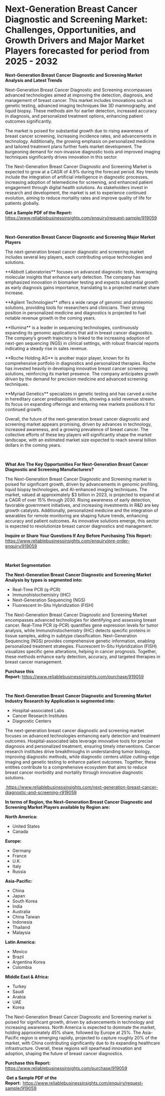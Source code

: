<p><h1>Next-Generation Breast Cancer Diagnostic and Screening Market: Challenges, Opportunities, and Growth Drivers and Major Market Players forecasted for period from 2025 - 2032</h1></p><p><strong>Next-Generation Breast Cancer Diagnostic and Screening Market Analysis and Latest Trends</strong></p>
<p><p>Next-Generation Breast Cancer Diagnostic and Screening encompasses advanced technologies aimed at improving the detection, diagnosis, and management of breast cancer. This market includes innovations such as genetic testing, advanced imaging techniques like 3D mammography, and liquid biopsy. These methods aim for earlier detection, increased accuracy in diagnosis, and personalized treatment options, enhancing patient outcomes significantly.</p><p>The market is poised for substantial growth due to rising awareness of breast cancer screening, increasing incidence rates, and advancements in technology. Additionally, the growing emphasis on personalized medicine and tailored treatment plans further fuels market development. The burgeoning demand for non-invasive diagnostic tools and improved imaging techniques significantly drives innovation in this sector.</p><p>The Next-Generation Breast Cancer Diagnostic and Screening Market is expected to grow at a CAGR of 4.9% during the forecast period. Key trends include the integration of artificial intelligence in diagnostic processes, increasing adoption of telemedicine for screening, and enhanced patient engagement through digital health solutions. As stakeholders invest in research and development, the market is set to experience continued evolution, aiming to reduce mortality rates and improve quality of life for patients globally.</p></p>
<p><strong>Get a Sample PDF of the Report:&nbsp;</strong> <a href="https://www.reliablebusinessinsights.com/enquiry/request-sample/919059?utm_campaign=3107&utm_medium=2&utm_source=Github&utm_content=ia&utm_term=13042025&utm_id=next-generation-breast-cancer-diagnostic-and-screening">https://www.reliablebusinessinsights.com/enquiry/request-sample/919059</a></p>
<p>&nbsp;</p>
<p><strong>Next-Generation Breast Cancer Diagnostic and Screening Major Market Players</strong></p>
<p><p>The next-generation breast cancer diagnostic and screening market includes several key players, each contributing unique technologies and solutions. </p><p>**Abbott Laboratories** focuses on advanced diagnostic tests, leveraging molecular insights that enhance early detection. The company has emphasized innovation in biomarker testing and expects substantial growth as early diagnosis gains importance, translating to a projected market share increase.</p><p>**Agilent Technologies** offers a wide range of genomic and proteomic solutions, providing tools for researchers and clinicians. Their strong position in personalized medicine and diagnostics is projected to fuel notable revenue growth in the coming years.</p><p>**Illumina** is a leader in sequencing technologies, continuously expanding its genomic applications that aid in breast cancer diagnostics. The company’s growth trajectory is linked to the increasing adoption of next-gen sequencing (NGS) in clinical settings, with robust financial reports indicating a steady rise in sales revenue.</p><p>**Roche Holding AG** is another major player, known for its comprehensive portfolio in diagnostics and personalized therapies. Roche has invested heavily in developing innovative breast cancer screening solutions, reinforcing its market presence. The company anticipates growth driven by the demand for precision medicine and advanced screening techniques.</p><p>**Myriad Genetics** specializes in genetic testing and has carved a niche in hereditary cancer predisposition tests, showing a solid revenue stream. Its focus on expanding offerings and entering new markets positions it for continued growth.</p><p>Overall, the future of the next-generation breast cancer diagnostic and screening market appears promising, driven by advances in technology, increased awareness, and a growing prevalence of breast cancer. The collective efforts of these key players will significantly shape the market landscape, with an estimated market size expected to reach several billion dollars in the coming years.</p></p>
<p>&nbsp;</p>
<p><strong>What Are The Key Opportunities For Next-Generation Breast Cancer Diagnostic and Screening Manufacturers?</strong></p>
<p><p>The Next-Generation Breast Cancer Diagnostic and Screening market is poised for significant growth, driven by advancements in genomic profiling, liquid biopsy technologies, and AI-enhanced imaging techniques. The market, valued at approximately $3 billion in 2023, is projected to expand at a CAGR of over 15% through 2030. Rising awareness of early detection, favorable government initiatives, and increasing investments in R&D are key growth catalysts. Additionally, personalized medicine and the integration of wearables for remote monitoring are shaping future trends, enhancing accuracy and patient outcomes. As innovative solutions emerge, this sector is expected to revolutionize breast cancer diagnostics and management.</p></p>
<p><strong>Inquire or Share Your Questions If Any Before Purchasing This Report:</strong> <a href="https://www.reliablebusinessinsights.com/enquiry/pre-order-enquiry/919059?utm_campaign=3107&utm_medium=2&utm_source=Github&utm_content=ia&utm_term=13042025&utm_id=next-generation-breast-cancer-diagnostic-and-screening">https://www.reliablebusinessinsights.com/enquiry/pre-order-enquiry/919059</a></p>
<p>&nbsp;</p>
<p><strong>Market Segmentation</strong></p>
<p><strong>The Next-Generation Breast Cancer Diagnostic and Screening Market Analysis by types is segmented into:</strong></p>
<p><ul><li>Real-Time PCR (q-PCR)</li><li>Immunohistochemistry (IHC)</li><li>Next-Generation Sequencing (NGS)</li><li>Fluorescent In-Situ Hybridization (FISH)</li></ul></p>
<p><p>The Next-Generation Breast Cancer Diagnostic and Screening Market encompasses advanced technologies for identifying and assessing breast cancer. Real-Time PCR (q-PCR) quantifies gene expression levels for tumor analysis, while Immunohistochemistry (IHC) detects specific proteins in tissue samples, aiding in subtype classification. Next-Generation Sequencing (NGS) provides comprehensive genetic information, enabling personalized treatment strategies. Fluorescent In-Situ Hybridization (FISH) visualizes specific gene alterations, helping in cancer prognosis. Together, these methods enhance early detection, accuracy, and targeted therapies in breast cancer management.</p></p>
<p><strong>Purchase this Report:&nbsp;</strong><a href="https://www.reliablebusinessinsights.com/purchase/919059?utm_campaign=3107&utm_medium=2&utm_source=Github&utm_content=ia&utm_term=13042025&utm_id=next-generation-breast-cancer-diagnostic-and-screening">https://www.reliablebusinessinsights.com/purchase/919059</a></p>
<p>&nbsp;</p>
<p><strong>The Next-Generation Breast Cancer Diagnostic and Screening Market Industry Research by Application is segmented into:</strong></p>
<p><ul><li>Hospital-associated Labs</li><li>Cancer Research Institutes</li><li>Diagnostic Centers</li></ul></p>
<p><p>The next-generation breast cancer diagnostic and screening market focuses on advanced technologies enhancing early detection and treatment outcomes. Hospital-associated labs leverage innovative tools for precise diagnosis and personalized treatment, ensuring timely interventions. Cancer research institutes drive breakthroughs in understanding tumor biology, improving diagnostic methods, while diagnostic centers utilize cutting-edge imaging and genetic testing to enhance patient outcomes. Together, these entities contribute to a comprehensive ecosystem that aims to reduce breast cancer morbidity and mortality through innovative diagnostic solutions.</p></p>
<p><a href="https://www.reliablebusinessinsights.com/next-generation-breast-cancer-diagnostic-and-screening-r919059?utm_campaign=3107&utm_medium=2&utm_source=Github&utm_content=ia&utm_term=13042025&utm_id=next-generation-breast-cancer-diagnostic-and-screening">&nbsp;https://www.reliablebusinessinsights.com/next-generation-breast-cancer-diagnostic-and-screening-r919059</a></p>
<p><strong>In terms of Region, the Next-Generation Breast Cancer Diagnostic and Screening Market Players available by Region are:</strong></p>
<p>
    <p> <strong> North America: </strong>
        <ul>
            <li>United States</li>
            <li>Canada</li>
        </ul>
        </p> 
    <p> <strong> Europe: </strong>
        <ul>
            <li>Germany</li>
            <li>France</li>
            <li>U.K.</li>
            <li>Italy</li>
            <li>Russia</li>
        </ul>
        </p> 
    <p> <strong> Asia-Pacific: </strong>
        <ul>
            <li>China</li>
            <li>Japan</li>
            <li>South Korea</li>
            <li>India</li>
            <li>Australia</li>
            <li>China Taiwan</li>
            <li>Indonesia</li>
            <li>Thailand</li>
            <li>Malaysia</li>
        </ul>
        </p> 
    <p> <strong> Latin America: </strong>
        <ul>
            <li>Mexico</li>
            <li>Brazil</li>
            <li>Argentina Korea</li>
            <li>Colombia</li>
        </ul>
        </p> 
    <p> <strong> Middle East & Africa: </strong>
        <ul>
            <li>Turkey</li>
            <li>Saudi</li>
            <li>Arabia</li>
            <li>UAE</li>
            <li>Korea</li>
        </ul>
    </p>
    </p>
<p><p>The Next-Generation Breast Cancer Diagnostic and Screening market is poised for significant growth, driven by advancements in technology and increasing awareness. North America is expected to dominate the market, holding approximately 45% share, followed by Europe at 25%. The Asia-Pacific region is emerging rapidly, projected to capture roughly 20% of the market, with China contributing significantly due to its expanding healthcare infrastructure. Overall, these regions will spearhead innovation and adoption, shaping the future of breast cancer diagnostics.</p></p>
<p><strong>Purchase this Report: </strong><a href="https://www.reliablebusinessinsights.com/purchase/919059?utm_campaign=3107&utm_medium=2&utm_source=Github&utm_content=ia&utm_term=13042025&utm_id=next-generation-breast-cancer-diagnostic-and-screening">https://www.reliablebusinessinsights.com/purchase/919059</a></p>
<p>&nbsp;<strong>Get a Sample PDF of the Report:&nbsp;&nbsp;</strong><a href="https://www.reliablebusinessinsights.com/enquiry/request-sample/919059?utm_campaign=3107&utm_medium=2&utm_source=Github&utm_content=ia&utm_term=13042025&utm_id=next-generation-breast-cancer-diagnostic-and-screening">https://www.reliablebusinessinsights.com/enquiry/request-sample/919059</a></p>
<p><strong></strong></p>
<p><p></p><p></p><p></p></p>